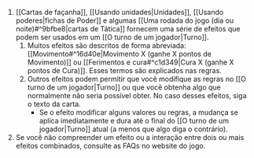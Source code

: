 1. [[Cartas de façanha]], [[Usando unidades|Unidades]], [[Usando poderes|fichas de Poder]] e algumas [[Uma rodada do jogo (dia ou noite)#^9bfbe8|cartas de Tática]] fornecem uma série de efeitos que podem ser usados em um [[O turno de um jogador|Turno]].
	1. Muitos efeitos são descritos de forma abreviada: [[Movimento#^16d40e|Movimento X (ganhe X pontos de Movimento)]] ou [[Ferimentos e cura#^c1d349|Cura X (ganhe X pontos de Cura)]]. Esses termos são explicados nas regras.
	2. Outros efeitos podem permitir que você modifique as regras no [[O turno de um jogador|Turno]] ou que você obtenha algo que normalmente não seria possível obter. No caso desses efeitos, siga o texto da carta.
		 - Se o efeito modificar alguns valores ou regras, a mudança se aplica imediatamente e dura até o final do [[O turno de um jogador|Turno]] atual (a menos que algo diga o contrário).
2. Se você não compreender um efeito ou a interação entre dois ou mais efeitos combinados, consulte as FAQs no website do jogo.
